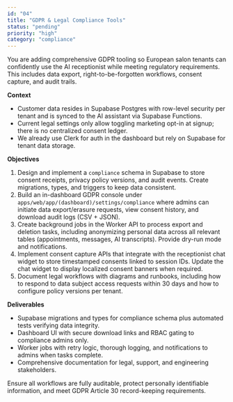 ```yaml
---
id: "04"
title: "GDPR & Legal Compliance Tools"
status: "pending"
priority: "high"
category: "compliance"
---
```


You are adding comprehensive GDPR tooling so European salon tenants can confidently use the AI receptionist while meeting regulatory requirements. This includes data export, right-to-be-forgotten workflows, consent capture, and audit trails.

**Context**
- Customer data resides in Supabase Postgres with row-level security per tenant and is synced to the AI assistant via Supabase Functions.
- Current legal settings only allow toggling marketing opt-in at signup; there is no centralized consent ledger.
- We already use Clerk for auth in the dashboard but rely on Supabase for tenant data storage.

**Objectives**
1. Design and implement a `compliance` schema in Supabase to store consent receipts, privacy policy versions, and audit events. Create migrations, types, and triggers to keep data consistent.
2. Build an in-dashboard GDPR console under `apps/web/app/(dashboard)/settings/compliance` where admins can initiate data export/erasure requests, view consent history, and download audit logs (CSV + JSON).
3. Create background jobs in the Worker API to process export and deletion tasks, including anonymizing personal data across all relevant tables (appointments, messages, AI transcripts). Provide dry-run mode and notifications.
4. Implement consent capture APIs that integrate with the receptionist chat widget to store timestamped consents linked to session IDs. Update the chat widget to display localized consent banners when required.
5. Document legal workflows with diagrams and runbooks, including how to respond to data subject access requests within 30 days and how to configure policy versions per tenant.

**Deliverables**
- Supabase migrations and types for compliance schema plus automated tests verifying data integrity.
- Dashboard UI with secure download links and RBAC gating to compliance admins only.
- Worker jobs with retry logic, thorough logging, and notifications to admins when tasks complete.
- Comprehensive documentation for legal, support, and engineering stakeholders.

Ensure all workflows are fully auditable, protect personally identifiable information, and meet GDPR Article 30 record-keeping requirements.
